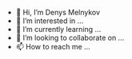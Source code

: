 - 👋 Hi, I’m Denys Melnykov
- 👀 I’m interested in ...
- 🌱 I’m currently learning ...
- 💞️ I’m looking to collaborate on ...
- 📫 How to reach me ...

<!---
066den/066den is a ✨ special ✨ repository because its `README.md` (this file) appears on your GitHub profile.
You can click the Preview link to take a look at your changes.
--->
